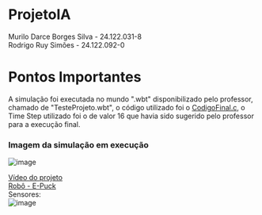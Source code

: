 # ProjetoIA

Murilo Darce Borges Silva - 24.122.031-8  
Rodrigo Ruy Simões - 24.122.092-0

# Pontos Importantes

A simulação foi executada no mundo ".wbt" disponibilizado pelo professor, chamado de "TesteProjeto.wbt", o código utilizado foi o [CodigoFinal.c](https://github.com/mdarce765/ProjetoIA/blob/main/CodigoFinal.c), o Time Step utilizado foi o de valor 16 que havia sido sugerido pelo professor para a execução final.  

### Imagem da simulação em execução
![image](https://github.com/user-attachments/assets/e1e6ce54-9570-4d16-8ea4-7282e0d3a7db)

[Vídeo do projeto](https://youtu.be/APB1bcU0dy4)  
[Robô - E-Puck](https://www.cyberbotics.com/doc/guide/epuck?version=cyberbotics:R2019a)  
Sensores:  
![image](https://github.com/user-attachments/assets/f688bf9d-4351-4168-981d-406714c6c922)
